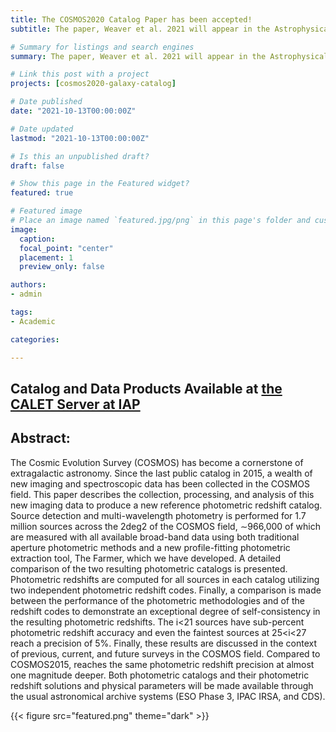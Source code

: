 ```yaml
---
title: The COSMOS2020 Catalog Paper has been accepted!
subtitle: The paper, Weaver et al. 2021 will appear in the Astrophysical Journal Supplement Series

# Summary for listings and search engines
summary: The paper, Weaver et al. 2021 will appear in the Astrophysical Journal Supplement Series

# Link this post with a project
projects: [cosmos2020-galaxy-catalog]

# Date published
date: "2021-10-13T00:00:00Z"

# Date updated
lastmod: "2021-10-13T00:00:00Z"

# Is this an unpublished draft?
draft: false

# Show this page in the Featured widget?
featured: true

# Featured image
# Place an image named `featured.jpg/png` in this page's folder and customize its options here.
image:
  caption: 
  focal_point: "center"
  placement: 1
  preview_only: false

authors:
- admin

tags:
- Academic

categories:

---
```

## Catalog and Data Products Available at [the CALET Server at IAP](https://cosmos2020.calet.org/)
## Abstract:
The Cosmic Evolution Survey (COSMOS) has become a cornerstone of extragalactic astronomy. Since the last public catalog in 2015, a wealth of new imaging and spectroscopic data has been collected in the COSMOS field. This paper describes the collection, processing, and analysis of this new imaging data to produce a new reference photometric redshift catalog. Source detection and multi-wavelength photometry is performed for 1.7 million sources across the 2deg2 of the COSMOS field, ∼966,000 of which are measured with all available broad-band data using both traditional aperture photometric methods and a new profile-fitting photometric extraction tool, The Farmer, which we have developed. A detailed comparison of the two resulting photometric catalogs is presented. Photometric redshifts are computed for all sources in each catalog utilizing two independent photometric redshift codes. Finally, a comparison is made between the performance of the photometric methodologies and of the redshift codes to demonstrate an exceptional degree of self-consistency in the resulting photometric redshifts. The i<21 sources have sub-percent photometric redshift accuracy and even the faintest sources at 25<i<27 reach a precision of 5%. Finally, these results are discussed in the context of previous, current, and future surveys in the COSMOS field. Compared to COSMOS2015, reaches the same photometric redshift precision at almost one magnitude deeper. Both photometric catalogs and their photometric redshift solutions and physical parameters will be made available through the usual astronomical archive systems (ESO Phase 3, IPAC IRSA, and CDS).


{{< figure src="featured.png" theme="dark" >}}